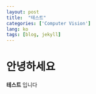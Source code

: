```yaml
---
layout: post
title:  "테스트"
categories: ['Computer Vision']
lang: ko
tags: [blog, jekyll]
---
```


# 안녕하세요

**테스트** 입니다
